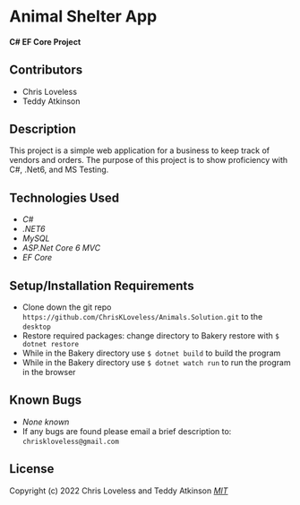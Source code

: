 # Animal Shelter App

#### C# EF Core Project

## Contributors

* Chris Loveless
* Teddy Atkinson

## Description
This project is a simple web application for a business to keep track of vendors and orders. The purpose of this project is to show proficiency with C#, .Net6, and MS Testing.

## Technologies Used

* _C#_
* _.NET6_
* _MySQL_
* _ASP.Net Core 6 MVC_
* _EF Core_

## Setup/Installation Requirements

* Clone down the git repo ```https://github.com/ChrisKLoveless/Animals.Solution.git``` to the ```desktop```
* Restore required packages: change directory to Bakery restore with ```$ dotnet restore```
* While in the Bakery directory use ```$ dotnet build``` to build the program
* While in the Bakery directory use ```$ dotnet watch run``` to run the program in the browser

## Known Bugs

* _None known_
* If any bugs are found please email a brief description to: ```chriskloveless@gmail.com```

## License
Copyright (c) 2022 Chris Loveless and Teddy Atkinson
_[MIT](https://choosealicense.com/licenses/mit/)_